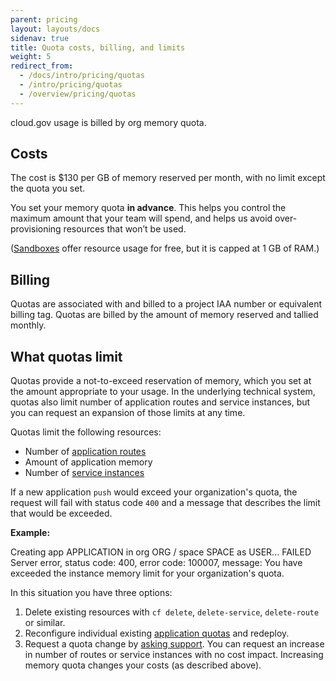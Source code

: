 ```yaml
---
parent: pricing
layout: layouts/docs
sidenav: true
title: Quota costs, billing, and limits
weight: 5
redirect_from:
  - /docs/intro/pricing/quotas
  - /intro/pricing/quotas
  - /overview/pricing/quotas
---
```


cloud.gov usage is billed by org memory quota.

## Costs

The cost is $130 per GB of memory reserved per month, with no limit except the quota you set.

You set your memory quota **in advance**. This helps you control the maximum amount that your team will spend, and helps us avoid over-provisioning resources that won’t be used.

([Sandboxes](/docs/pricing/free-limited-sandbox) offer resource usage for free, but it is capped at 1 GB of RAM.)

## Billing

Quotas are associated with and billed to a project IAA number or equivalent billing tag. Quotas are billed by the amount of memory reserved and tallied monthly.

## What quotas limit

Quotas provide a not-to-exceed reservation of memory, which you set at the amount appropriate to your usage. In the underlying technical system, quotas also limit number of application routes and service instances, but you can request an expansion of those limits at any time.

Quotas limit the following resources:

- Number of [application routes](/docs/management/custom-domains)
- Amount of application memory
- Number of [service instances](/docs/deployment/managed-services)

If a new application `push` would exceed your organization's quota, the request will fail with status code `400` and a message that describes the limit that would be exceeded.

**Example:**

Creating app APPLICATION in org ORG / space SPACE as USER...
FAILED
Server error, status code: 400, error code: 100007, message: You have exceeded the instance memory limit for your organization's quota.

In this situation you have three options:

1. Delete existing resources with `cf delete`, `delete-service`, `delete-route` or similar.
2. Reconfigure individual existing [application quotas](/docs/management/limits#app) and redeploy.
3. Request a quota change by [asking support](/docs/help/). You can request an increase in number of routes or service instances with no cost impact. Increasing memory quota changes your costs (as described above).
